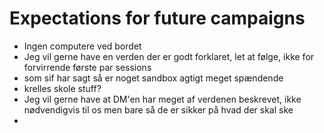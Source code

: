 #	Expectations for future campaigns
*	Ingen computere ved bordet
*	Jeg vil gerne have en verden der er godt forklaret, let at følge, ikke for forvirrende første par sessions
*	som sif har sagt så er noget sandbox agtigt meget spændende
*	krelles skole stuff?
*	Jeg vil gerne have at DM'en har meget af verdenen beskrevet, ikke nødvendigvis til os men bare så de er sikker på hvad der skal ske
*	